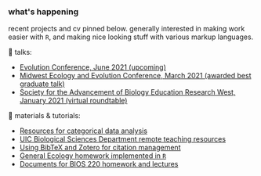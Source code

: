 ### what's happening

recent projects and cv pinned below. generally interested in making work easier with `R`, and making nice looking stuff with various markup languages.

:lips: talks: 
+ [Evolution Conference, June 2021 (upcoming)](https://github.com/ledelaney/06-21-Evolution)
+ [Midwest Ecology and Evolution Conference, March 2021 (awarded best graduate talk)](https://github.com/ledelaney/03-21-MEEC)
+ [Society for the Advancement of Biology Education Research West, January 2021 (virtual roundtable)](https://github.com/ledelaney/01-21-SABERwest)

:open_book: materials & tutorials:
+ [Resources for categorical data analysis](https://github.com/ledelaney/analyzing-ur-categorical-data)
+ [UIC Biological Sciences Department remote teaching resources](https://github.com/ledelaney/cb-materials)
+ [Using BibTeX and Zotero for citation management](https://github.com/ledelaney/BibTeXforBrownLab)
+ [General Ecology homework implemented in `R`](https://github.com/ledelaney/GeneralEcologyMaterials)
+ [Documents for BIOS 220 homework and lectures](https://github.com/ledelaney/Genetics220)
